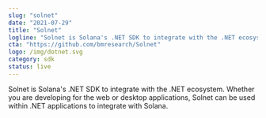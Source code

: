 ```yaml
---
slug: "solnet"
date: "2021-07-29"
title: "Solnet"
logline: "Solnet is Solana's .NET SDK to integrate with the .NET ecosystem."
cta: "https://github.com/bmresearch/Solnet"
logo: /img/dotnet.svg
category: sdk
status: live
---
```


Solnet is Solana's .NET SDK to integrate with the .NET ecosystem.
Whether you are developing for the web or desktop applications, Solnet can be used within .NET applications to integrate with Solana.
